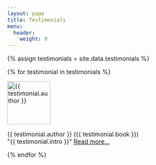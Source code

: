 ```yaml
---
layout: page
title: Testimonials
menu: 
  header:
    weight: 8
---
```


<style>
  .testimonial-details {
    display: none;
  }
</style>

{% assign testimonials = site.data.testimonials %}

{% for testimonial in testimonials %}
  <div class="testimonial">
    <img src="{{ testimonial.image }}" alt="{{ testimonial.author }}" width="100px"/>
    <p>
      {{ testimonial.author }} ({{ testimonial.book }})      
      <br>
      "{{ testimonial.intro }}" <a class="testimonial-author" href="#">Read more...</a>
    </p>
    <p class="testimonial-details" style="display: none;">
      {{ testimonial.details }}
    </p>
  </div>
{% endfor %}

<script>
  var readMoreLinks = document.querySelectorAll(".testimonial-author");

  readMoreLinks.forEach(function(link) {
    link.addEventListener("click", function(e) {
      e.preventDefault();
      // Toggle the visibility of the next element (the details)
      var details = link.nextElementSibling;
      details.style.display = details.style.display === "block" ? "none" : "block";
    });
  });
</script>
